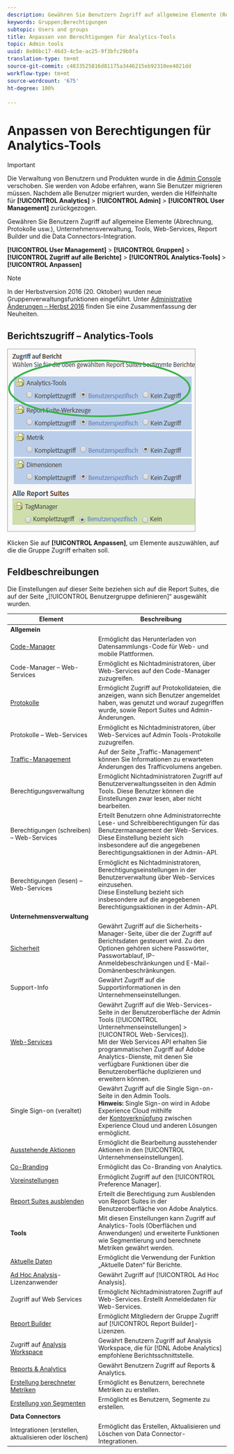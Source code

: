 ```yaml
---
description: Gewähren Sie Benutzern Zugriff auf allgemeine Elemente (Rechnungsstellung, Protokolle usw.), Unternehmensverwaltung, Tools, Web-Services, Report Builder und die Data Connectors-Integration.
keywords: Gruppen;Berechtigungen
subtopic: Users and groups
title: Anpassen von Berechtigungen für Analytics-Tools
topic: Admin tools
uuid: 8e86bc17-46d3-4c5e-ac25-9f3bfc29b8fa
translation-type: tm+mt
source-git-commit: c4833525816d81175a3446215eb92310ee4021dd
workflow-type: tm+mt
source-wordcount: '675'
ht-degree: 100%

---
```



# Anpassen von Berechtigungen für Analytics-Tools

>[!IMPORTANT]
>
>Die Verwaltung von Benutzern und Produkten wurde in die [Admin Console](https://helpx.adobe.com/de/enterprise/using/admin-console.html) verschoben. Sie werden von Adobe erfahren, wann Sie Benutzer migrieren müssen. Nachdem alle Benutzer migriert wurden, werden die Hilfeinhalte für **[!UICONTROL Analytics]** > **[!UICONTROL Admin]** > **[!UICONTROL User Management]** zurückgezogen.

Gewähren Sie Benutzern Zugriff auf allgemeine Elemente (Abrechnung, Protokolle usw.), Unternehmensverwaltung, Tools, Web-Services, Report Builder und die Data Connectors-Integration.

**[!UICONTROL User Management]** > **[!UICONTROL Gruppen]** > **[!UICONTROL Zugriff auf alle Berichte]** > **[!UICONTROL Analytics-Tools]** > **[!UICONTROL Anpassen]**

>[!NOTE]
>
>In der Herbstversion 2016 (20. Oktober) wurden neue Gruppenverwaltungsfunktionen eingeführt. Unter [Administrative Änderungen – Herbst 2016](/help/admin/user-management2/c-user-management/permissions-changes.md) finden Sie eine Zusammenfassung der Neuheiten.

## Berichtszugriff – Analytics-Tools

![](assets/report-access-analytics-tools.png)

Klicken Sie auf **[!UICONTROL Anpassen]**, um Elemente auszuwählen, auf die die Gruppe Zugriff erhalten soll.

## Feldbeschreibungen

Die Einstellungen auf dieser Seite beziehen sich auf die Report Suites, die auf der Seite „[!UICONTROL Benutzergruppe definieren]“ ausgewählt wurden.

| Element | Beschreibung |
|--- |--- |
| **Allgemein** |  |
| [Code-Manager](/help/admin/admin/code-manager-admin.md) | Ermöglicht das Herunterladen von Datensammlungs-Code für Web- und mobile Plattformen. |
| Code-Manager – Web-Services | Ermöglicht es Nichtadministratoren, über Web-Services auf den Code-Manager zuzugreifen. |
| [Protokolle](/help/admin/admin/logs.md) | Ermöglicht Zugriff auf Protokolldateien, die anzeigen, wann sich Benutzer angemeldet haben, was genutzt und worauf zugegriffen wurde, sowie Report Suites und Admin-Änderungen. |
| Protokolle – Web-Services | Ermöglicht es Nichtadministratoren, über Web-Services auf Admin Tools-Protokolle zuzugreifen. |
| [Traffic-Management](/help/admin/c-traffic-management/traffic-management.md) | Auf der Seite „Traffic-Management“ können Sie Informationen zu erwarteten Änderungen des Trafficvolumens angeben. |
| Berechtigungsverwaltung | Ermöglicht Nichtadministratoren Zugriff auf Benutzerverwaltungsseiten in den Admin Tools. Diese Benutzer können die Einstellungen zwar lesen, aber nicht bearbeiten. |
| Berechtigungen (schreiben) – Web-Services | Erteilt Benutzern ohne Administratorrechte Lese- und Schreibberechtigungen für das Benutzermanagement der Web-Services.<br>Diese Einstellung bezieht sich insbesondere auf die angegebenen Berechtigungsaktionen in der Admin-API. |
| Berechtigungen (lesen) – Web-Services | Ermöglicht es Nichtadministratoren, Berechtigungseinstellungen in der Benutzerverwaltung über Web-Services einzusehen.<br>Diese Einstellung bezieht sich insbesondere auf die angegebenen Berechtigungsaktionen in der Admin-API. |
| **Unternehmensverwaltung** |  |
| [Sicherheit](/help/admin/company/security-manager.md) | Gewährt Zugriff auf die Sicherheits-Manager-Seite, über die der Zugriff auf Berichtsdaten gesteuert wird. Zu den Optionen gehören sichere Passwörter, Passwortablauf, IP-Anmeldebeschränkungen und E-Mail-Domänenbeschränkungen. |
| Support-Info | Gewährt Zugriff auf die Supportinformationen in den Unternehmenseinstellungen. |
| [Web-Services](/help/admin/company/web-services-admin.md) | Gewährt Zugriff auf die Web-Services-Seite in der Benutzeroberfläche der Admin Tools ([!UICONTROL Unternehmenseinstellungen] > [!UICONTROL Web-Services]).<br>Mit der Web Services API erhalten Sie programmatischen Zugriff auf Adobe Analytics-Dienste, mit denen Sie verfügbare Funktionen über die Benutzeroberfläche duplizieren und erweitern können. |
| Single Sign-on (veraltet) | Gewährt Zugriff auf die Single Sign-on-Seite in den Admin Tools.<br>**Hinweis:** Single Sign-on wird in Adobe Experience Cloud mithilfe der [Kontoverknüpfung](https://docs.adobe.com/content/help/de-DE/core-services/interface/manage-users-and-products/organizations.html) zwischen Experience Cloud und anderen Lösungen ermöglicht. |
| [Ausstehende Aktionen](/help/admin/company/pending-actions-admin.md) | Ermöglicht die Bearbeitung ausstehender Aktionen in den [!UICONTROL Unternehmenseinstellungen]. |
| [Co-Branding](/help/admin/company/co-branding-admin.md) | Ermöglicht das Co-Branding von Analytics. |
| [Voreinstellungen](/help/admin/admin/preferences-manager.md) | Ermöglicht Zugriff auf den [!UICONTROL Preference Manager]. |
| [Report Suites ausblenden](/help/admin/company/c-hide-report-suites.md) | Erteilt die Berechtigung zum Ausblenden von Report Suites in der Benutzeroberfläche von Adobe Analytics. |
| **Tools** | Mit diesen Einstellungen kann Zugriff auf Analytics-Tools (Oberflächen und Anwendungen) und erweiterte Funktionen wie Segmentierung und berechnete Metriken gewährt werden. |
| [Aktuelle Daten](https://docs.adobe.com/content/help/de-DE/analytics/analyze/reports-analytics/current-data.html) | Ermöglicht die Verwendung der Funktion „Aktuelle Daten“ für Berichte. |
| [Ad Hoc Analysis](https://docs.adobe.com/content/help/de-DE/analytics/analyze/ad-hoc-analysis/adhoc-home.html)-Lizenzanwender | Gewährt Zugriff auf [!UICONTROL Ad Hoc Analysis]. |
| Zugriff auf Web Services | Ermöglicht Nichtadministratoren Zugriff auf Web-Services. Erstellt Anmeldedaten für Web-Services. |
| [Report Builder](https://docs.adobe.com/content/help/de-DE/analytics/analyze/report-builder/report-builder-setup/t-install-arb.html) | Ermöglicht Mitgliedern der Gruppe Zugriff auf [!UICONTROL Report Builder]-Lizenzen. |
| Zugriff auf [Analysis Workspace](https://docs.adobe.com/content/help/de-DE/analytics/analyze/analysis-workspace/home.html) | Gewährt Benutzern Zugriff auf Analysis Workspace, die für [!DNL Adobe Analytics] empfohlene Berichtsschnittstelle. |
| [Reports &amp; Analytics](https://docs.adobe.com/content/help/de-DE/analytics/landing/an-key-concepts.html) | Gewährt Benutzern Zugriff auf Reports &amp; Analytics. |
| [Erstellung berechneter Metriken](https://docs.adobe.com/content/help/de-DE/analytics/components/calculated-metrics/cm-overview.html) | Ermöglicht es Benutzern, berechnete Metriken zu erstellen. |
| [Erstellung von Segmenten](https://docs.adobe.com/content/help/de-DE/analytics/components/segmentation/seg-home.html) | Ermöglicht es Benutzern, Segmente zu erstellen. |
| **Data Connectors** |  |
| Integrationen (erstellen, aktualisieren oder löschen) | Ermöglicht das Erstellen, Aktualisieren und Löschen von Data Connector-Integrationen. |
